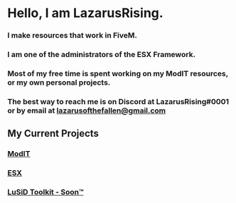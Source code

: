 # Hello, I am LazarusRising.

### I make resources that work in FiveM.
### I am one of the administrators of the ESX Framework.
### Most of my free time is spent working on my ModIT resources, or my own personal projects.
### The best way to reach me is on Discord at LazarusRising#0001 or by email at lazarusofthefallen@gmail.com

## My Current Projects
### [ModIT](https://modit.store/collections/lazarus-products/)
### [ESX](https://github.com/esx-framework)
### [LuSiD Toolkit - Soon™](https://i.kym-cdn.com/photos/images/newsfeed/002/019/387/981.png)
